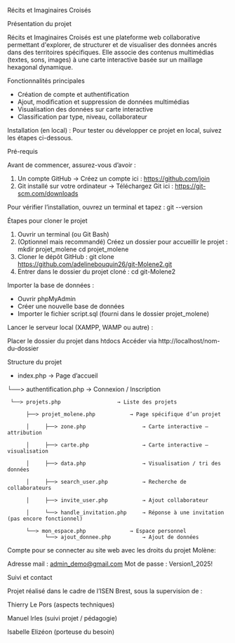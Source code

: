 Récits et Imaginaires Croisés

Présentation du projet

Récits et Imaginaires Croisés est une plateforme web collaborative permettant d'explorer, de structurer et de visualiser des données ancrés dans des territoires spécifiques. Elle associe des contenus multimédias (textes, sons, images) à une carte interactive basée sur un maillage hexagonal dynamique.

Fonctionnalités principales

- Création de compte et authentification
- Ajout, modification et suppression de données multimédias
- Visualisation des données sur carte interactive
- Classification par type, niveau, collaborateur

Installation (en local) :
Pour tester ou développer ce projet en local, suivez les étapes ci-dessous.

Pré-requis

Avant de commencer, assurez-vous d’avoir :

1. Un compte GitHub
   → Créez un compte ici : https://github.com/join
2. Git installé sur votre ordinateur
   → Téléchargez Git ici : https://git-scm.com/downloads

Pour vérifier l’installation, ouvrez un terminal et tapez :
   git --version

Étapes pour cloner le projet

1. Ouvrir un terminal (ou Git Bash)
2. (Optionnel mais recommandé) Créez un dossier pour accueillir le projet :
   mkdir projet_molene
   cd projet_molene
3. Cloner le dépôt GitHub :
   git clone https://github.com/adelinebouquin26/git-Molene2.git
4. Entrer dans le dossier du projet cloné :
   cd git-Molene2

Importer la base de données :

- Ouvrir phpMyAdmin
- Créer une nouvelle base de données
- Importer le fichier script.sql (fourni dans le dossier projet_molene)

Lancer le serveur local (XAMPP, WAMP ou autre) :

Placer le dossier du projet dans htdocs
Accéder via http://localhost/nom-du-dossier

Structure du projet


- index.php                → Page d’accueil
  
└──> authentification.php       → Connexion / Inscription

     └──> projets.php                  → Liste des projets
     
          ├──> projet_molene.php           → Page spécifique d’un projet
          
          │     ├──> zone.php                  → Carte interactive – attribution
          
          │     ├──> carte.php                 → Carte interactive – visualisation
          
          │     ├──> data.php                  → Visualisation / tri des données
          
          │     ├──> search_user.php           → Recherche de collaborateurs
          
          │     ├──> invite_user.php           → Ajout collaborateur
          
          │     └──> handle_invitation.php     → Réponse à une invitation (pas encore fonctionnel)
          
          └──> mon_espace.php              → Espace personnel
                └──> ajout_donnee.php          → Ajout de données

Compte pour se connecter au site web avec les droits du projet Molène:

Adresse mail : admin_demo@gmail.com
Mot de passe : Version1_2025!


Suivi et contact

Projet réalisé dans le cadre de l’ISEN Brest, sous la supervision de :

Thierry Le Pors (aspects techniques)

Manuel Irles (suivi projet / pédagogie)

Isabelle Elizéon (porteuse du besoin) 
